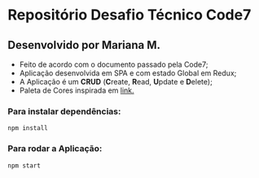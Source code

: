 # Repositório Desafio Técnico Code7

## Desenvolvido por Mariana M.

* Feito de acordo com o documento passado pela Code7;
* Aplicação desenvolvida em SPA e com estado Global em Redux;
* A Aplicação é um **CRUD** (**C**reate, **R**ead, **U**pdate e **D**elete);
* Paleta de Cores inspirada em [link.](https://miro.medium.com/max/2694/1*0xy7kPmVedMrzu3xdPOL8g.png)


### Para instalar dependências:

```
npm install
```

### Para rodar a Aplicação:

```
npm start
```
